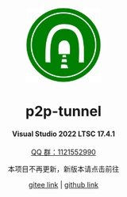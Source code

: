 
<!--
 * @Author: snltty
 * @Date: 2021-08-22 14:09:03
 * @LastEditors: snltty
 * @LastEditTime: 2022-11-21 16:36:26
 * @version: v1.0.0
 * @Descripttion: 功能说明
 * @FilePath: \client.service.ui.webd:\desktop\p2p-tunnel\README.md
-->
<div align="center">
<p><img src="./readme/logo.svg" height="150"></p> 

# p2p-tunnel
#### Visual Studio 2022 LTSC 17.4.1
<p><a href="https://jq.qq.com/?_wv=1027&k=ucoIVfz4" target="_blank">QQ 群：1121552990</a></p> 
<p>本项目不再更新，新版本请点击前往</p> 
<a href="https://gitee.com/snltty/link" target="_blank">gitee link</a> | <a href="https://github.com/snltty/link" target="_blank">github link</a>
</div>
